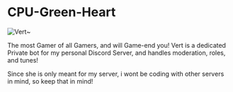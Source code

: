 # CPU-Green-Heart

![Vert~](https://safe.cameronmiller.me/Q9udkGoYdiof2fdmw0n6cB08KVkOf3i6.png)

The most Gamer of all Gamers, and will Game-end you! 
Vert is a dedicated Private bot for my personal Discord Server, and handles moderation, roles, and tunes!

Since she is only meant for my server, i wont be coding with other servers in mind, so keep that in mind!
